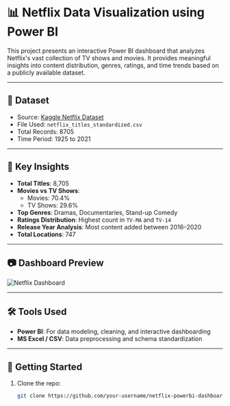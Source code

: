 # 📊 Netflix Data Visualization using Power BI

This project presents an interactive Power BI dashboard that analyzes Netflix's vast collection of TV shows and movies. It provides meaningful insights into content distribution, genres, ratings, and time trends based on a publicly available dataset.

---

## 🧾 Dataset
- Source: [Kaggle Netflix Dataset](https://www.kaggle.com/datasets)
- File Used: `netflix_titles_standardized.csv`
- Total Records: 8705
- Time Period: 1925 to 2021

---

## 📌 Key Insights

- **Total Titles**: 8,705
- **Movies vs TV Shows**:
  - Movies: 70.4%
  - TV Shows: 29.6%
- **Top Genres**: Dramas, Documentaries, Stand-up Comedy
- **Ratings Distribution**: Highest count in `TV-MA` and `TV-14`
- **Release Year Analysis**: Most content added between 2016–2020
- **Total Locations**: 747

---

## 📷 Dashboard Preview

![Netflix Dashboard](./a8c27ea6-e44d-4e1b-9517-3aebf100d513.png)

---

## 🛠 Tools Used

- **Power BI**: For data modeling, cleaning, and interactive dashboarding
- **MS Excel / CSV**: Data preprocessing and schema standardization

---

## 🚀 Getting Started

1. Clone the repo:
   ```bash
   git clone https://github.com/your-username/netflix-powerbi-dashboard.git
